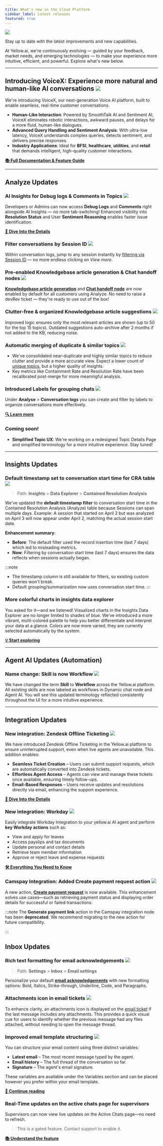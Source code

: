 ```yaml
---
title: What's new in the Cloud Platform
sidebar_label: Latest releases
featured: true
---
```





![](https://i.imgur.com/hIGEIJL.png)

Stay up to date with the latest improvements and new capabilities. 

At Yellow.ai, we're continuously evolving — guided by your feedback, market needs, and emerging technologies — to make your experience more intuitive, efficient, and powerful. Explore what's new below.

***


## Introducing VoiceX: Experience more natural and human-like AI conversations **![](https://img.shields.io/badge/-New-00c853)**




We're introducing VoiceX, our next-generation Voice AI platform, built to enable seamless, real-time customer conversations.

* **Human-Like Interaction**: Powered by SmoothTalk AI and Sentiment AI, VoiceX eliminates robotic interactions, awkward pauses, and delays for a more fluid, human-like  dialogues.
* **Advanced Query Handling and Sentiment Analysis**: With ultra-low latency, VoiceX understands complex queries, detects sentiment, and delivers precise responses.
* **Industry Applications**: Ideal for **BFSI**, **healthcare**, **utilities**, and **retail** that demands intelligent, high-quality customer interactions.
 
[**📚 Full Documentation & Feature Guide**](https://docs.yellow.ai/docs/platform_concepts/VoiceX/VoiceXIntro)




----------

## **Analyze Updates**



### AI Insights for Debug logs & Comments in Topics **![](https://img.shields.io/badge/-Enhancement-ff9800)**


Developers or Admins can now access **Debug Logs** and **Comments** right alongside AI Insights — no more tab-switching!
Enhanced visibility into **Resolution Status** and User **Sentiment Reasoning** enables faster issue identification.

**[📘 Dive Into the Details](https://docs.yellow.ai/docs/platform_concepts/analyze/chat-logs#debug-conversations)**


### Filter conversations by Session ID **![](https://img.shields.io/badge/-Enhancement-ff9800)**


Within conversation logs, jump to any session instantly by [filtering via Session ID](https://docs.yellow.ai/docs/platform_concepts/analyze/chat-logs#filter-conversations) — no more endless clicking on *View more*.


###  Pre-enabled Knowledgebase article generation & Chat handoff nodes **![](https://img.shields.io/badge/-Enhancement-ff9800)**

**[Knowledgebase article generation](https://docs.yellow.ai/docs/platform_concepts/analyze/articlesuggestion)** and **[Chat handoff node](https://docs.yellow.ai/docs/platform_concepts/analyze/handoffnode)** are now enabled by default for all customers using Analyze.
No need to raise a devRev ticket — they're ready to use out of the box!

### Clutter-free & organized Knowledgebase article suggestions  **![](https://img.shields.io/badge/-Enhancement-ff9800)**

Improved logic ensures only the most relevant articles are shown (up to 50 for the top 15 topics). 
Outdated suggestions auto-archive after 2 months if not added to the KB, reducing noise.


###  Automatic merging of duplicate & similar topics  **![](https://img.shields.io/badge/-Enhancement-ff9800)**

* We've consolidated near-duplicate and highly similar topics to reduce clutter and provide a more accurate view. Expect a lower count of [unique topics](https://docs.yellow.ai/docs/platform_concepts/analyze/topics), but a higher quality of insights.
* Key metrics like Containment Rate and Resolution Rate have been recalibrated post-merge for more meaningful analysis.


### Introduced Labels for grouping chats ![](https://img.shields.io/badge/-Enhancement-ff9800)

Under **Analyse** > **Conversation logs** you can create and filter by labels to organize conversations more effectively.

**[🔍 Learn more](https://docs.yellow.ai/docs/platform_concepts/analyze/chat-logs#label-conversations)**

### Coming soon!


* **Simplified Topic UX**: We're working on a redesigned Topic Details Page and simplified terminology for a more intuitive experience. Stay tuned!


***

## **Insights Updates**


### Default timestamp set to conversation start time for CRA table ![](https://img.shields.io/badge/-Enhancement-ff9800)

> Path: **Insights** > **Data Explorer** > **Contained Resolution Analysis**

We've updated the **default timestamp filter** to conversation start time in the Contained Resolution Analysis (Analyze) table because Sessions can span multiple days. Example: A session that started on April 2 but was analyzed on April 3 will now appear under April 2, matching the actual session start date.

**Enhancement summary**: 
* **Before**: The default filter used the record insertion time (last 7 days) which led to misleading metrics. 
* **Now**: Filtering by conversation start time (last 7 days) ensures the data reflects when sessions actually began.

:::note

* The timestamp column is still available for filters, so existing custom queries won't break.
* Default grouping/summarization now uses conversation start time.
:::


### More colorful charts in insights data explorer

You asked for it—and we listened! Visualized charts in the Insights Data Explorer are no longer limited to shades of blue. We’ve introduced a more vibrant, multi-colored palette to help you better differentiate and interpret your data at a glance. Colors are now more varied; they are currently selected automatically by the system.

**[💡 Start exploring](https://docs.yellow.ai/docs/platform_concepts/growth/visualisation/visualization)**

***

## **Agent AI Updates (Automation)**

### Name change: Skill is now Workflow **![](https://img.shields.io/badge/-Enhancement-ff9800)**


We have changed the term **Skill** to **Workflow** across the Yellow.ai platform. All existing skills are now labeled as workflows in Dynamic chat node and Agent AI. 
You will see this updated terminology reflected consistently throughout the UI for a more intuitive experience.


***


## **Integration Updates**

### New integration: Zendesk Offline Ticketing **![](https://img.shields.io/badge/-New-00c853)**


We have introduced Zendesk Offline Ticketing in the Yellow.ai platform to ensure uninterrupted support, even when live agents are unavailable. This addition enables:

- **Seamless Ticket Creation** – Users can submit support requests, which are automatically converted into Zendesk tickets.  
- **Effortless Agent Access** – Agents can view and manage these tickets once available, ensuring timely follow-ups.  
- **Email-Based Responses** – Users receive updates and resolutions directly via email, enhancing the support experience. 

[**📘 Dive Into the Details**](https://docs.yellow.ai/docs/platform_concepts/appConfiguration/zendesk-offline-ticketing)


### New integration: Workday  **![](https://img.shields.io/badge/-New-00c853)**


Easily integrate Workday Integration to your yellow.ai AI agent and perform **key Workday actions** such as: 
- View and apply for leaves
- Access payslips and tax documents
- Update personal and contact details
- Retrieve team member information
- Approve or reject leave and expense requests

**[🛠️ Everything You Need to Know](https://docs.yellow.ai/docs/platform_concepts/appConfiguration/workday)**

### Camspay Integration: Added Create payment request action  **![](https://img.shields.io/badge/-Enhancement-ff9800)**


A new action, **[Create payment request](https://docs.yellow.ai/docs/platform_concepts/appConfiguration/camspay#5-generate-camspay-payment-links-in-bot-conversation)** is now available. This enhancement solves use cases—such as retrieving payment status and displaying order details for successful or failed transactions.

:::note
The **Generate payment link** action in the Camspay integration node has been **deprecated**. We recommend migrating to the new action for future compatibility.

:::



## **Inbox Updates**

### Rich text formatting for email acknowledgements **![](https://img.shields.io/badge/-Enhancement-ff9800)**

> Path: **Settings** > **Inbox** > **Email settings** 

Personalize your default **[email acknowledgements](https://docs.yellow.ai/docs/platform_concepts/inbox/inbox-settings/workflows/emailticketing)** with new formatting options: Bold, Italics, Strike-through, Underline, Code, and Paragraphs.


### Attachments icon in email tickets **![](https://img.shields.io/badge/-Enhancement-ff9800)**

To enhance clarity, an attachments icon is displayed on the [email ticket](https://docs.yellow.ai/docs/platform_concepts/inbox/tickets/tickets_intro#1-email-tickets-list-view) if the last message includes any attachments. This provides a quick visual cue for users to identify whether the previous message had any files attached, without needing to open the message thread.

### Improved email template structuring **![](https://img.shields.io/badge/-Enhancement-ff9800)**

You can structure your email content using three distinct variables:
- **Latest email** – The most recent message typed by the agent.
- **Email history** – The full thread of the conversation so far.
- **Signature** – The agent's email signature.

These variables are available under the Variables section and can be placed however you prefer within your email template.


[**📄 Continue reading**](https://docs.yellow.ai/docs/platform_concepts/inbox/inbox-settings/productivitytools/emailtempalte)

### Real-Time updates on the active chats page for supervisors

Supervisors can now view live updates on the Active Chats page—no need to refresh.

> This is a gated feature. Contact support to enable it.

[**📚 Understand the feature**](https://docs.yellow.ai/docs/platform_concepts/inbox/chats/getstartedwithlivechat#12-active-chats)